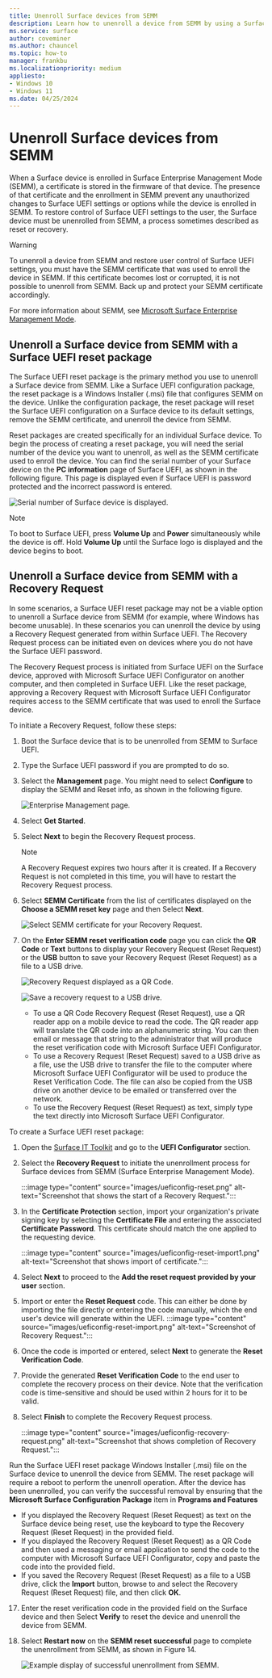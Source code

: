 ```yaml
---
title: Unenroll Surface devices from SEMM 
description: Learn how to unenroll a device from SEMM by using a Surface UEFI reset package or the Recovery Request option.
ms.service: surface
author: coveminer
ms.author: chauncel
ms.topic: how-to
manager: frankbu
ms.localizationpriority: medium
appliesto:
- Windows 10
- Windows 11
ms.date: 04/25/2024
---
```


# Unenroll Surface devices from SEMM

When a Surface device is enrolled in Surface Enterprise Management Mode (SEMM), a certificate is stored in the firmware of that device. The presence of that certificate and the enrollment in SEMM prevent any unauthorized changes to Surface UEFI settings or options while the device is enrolled in SEMM. To restore control of Surface UEFI settings to the user, the Surface device must be unenrolled from SEMM, a process sometimes described as reset or recovery. 

> [!WARNING]
> To unenroll a device from SEMM and restore user control of Surface UEFI settings, you must have the SEMM certificate that was used to enroll the device in SEMM. If this certificate becomes lost or corrupted, it is not possible to unenroll from SEMM. Back up and protect your SEMM certificate accordingly.

For more information about SEMM, see [Microsoft Surface Enterprise Management Mode](surface-enterprise-management-mode.md).

## Unenroll a Surface device from SEMM with a Surface UEFI reset package

The Surface UEFI reset package is the primary method you use to unenroll a Surface device from SEMM. Like a Surface UEFI configuration package, the reset package is a Windows Installer (.msi) file that configures SEMM on the device. Unlike the configuration package, the reset package will reset the Surface UEFI configuration on a Surface device to its default settings, remove the SEMM certificate, and unenroll the device from SEMM.

Reset packages are created specifically for an individual Surface device. To begin the process of creating a reset package, you will need the serial number of the device you want to unenroll, as well as the SEMM certificate used to enroll the device. You can find the serial number of your Surface device on the **PC information** page of Surface UEFI, as shown in the following figure. This page is displayed even if Surface UEFI is password protected and the incorrect password is entered.

![Serial number of Surface device is displayed.](images/surface-semm-unenroll-fig1.png "Serial number of Surface device is displayed")

> [!NOTE]
> To boot to Surface UEFI, press **Volume Up** and **Power** simultaneously while the device is off. Hold **Volume Up** until the Surface logo is displayed and the device begins to boot.

## Unenroll a Surface device from SEMM with a Recovery Request

In some scenarios, a Surface UEFI reset package may not be a viable option to unenroll a Surface device from SEMM (for example, where Windows has become unusable). In these scenarios you can unenroll the device by using a Recovery Request generated from within Surface UEFI. The Recovery Request process can be initiated even on devices where you do not have the Surface UEFI password.

The Recovery Request process is initiated from Surface UEFI on the Surface device, approved with Microsoft Surface UEFI Configurator on another computer, and then completed in Surface UEFI. Like the reset package, approving a Recovery Request with Microsoft Surface UEFI Configurator requires access to the SEMM certificate that was used to enroll the Surface device.

To initiate a Recovery Request, follow these steps:

1. Boot the Surface device that is to be unenrolled from SEMM to Surface UEFI.
2. Type the Surface UEFI password if you are prompted to do so.
3. Select the **Management** page. You might need to select **Configure** to display the SEMM and Reset info, as shown in the following figure.

   ![Enterprise Management page.](images/surface-semm-unenroll-fig6.png "Enterprise Management page")

4. Select **Get Started**.
5. Select **Next** to begin the Recovery Request process.
   > [!NOTE]
   > A Recovery Request expires two hours after it is created. If a Recovery Request is not completed in this time, you will have to restart the Recovery Request process.
6. Select **SEMM Certificate** from the list of certificates displayed on the **Choose a SEMM reset key** page and then Select **Next**.

   ![Select SEMM certificate for your Recovery Request.](images/surface-semm-unenroll-fig7.png "Select SEMM certificate for your Recovery Request")

7. On the **Enter SEMM reset verification code** page you can click the **QR Code** or **Text** buttons to display your Recovery Request (Reset Request)  or the **USB** button to save your Recovery Request (Reset Request) as a file to a USB drive.

   ![Recovery Request displayed as a QR Code.](images/surface-semm-unenroll-fig8.png "Recovery Request displayed as a QR Code")

   ![Save a recovery request to a USB drive.](images/surface-semm-unenroll-fig9.png "Save a recovery request to a USB drive")

   * To use a QR Code Recovery Request (Reset Request), use a QR reader app on a mobile device to read the code. The QR reader app will translate the QR code into an alphanumeric string. You can then email or message that string to the administrator that will produce the reset verification code with Microsoft Surface UEFI Configurator.
   * To use a Recovery Request (Reset Request) saved to a USB drive as a file, use the USB drive to transfer the file to the computer where Microsoft Surface UEFI Configurator will be used to produce the Reset Verification Code. The file can also be copied from the USB drive on another device to be emailed or transferred over the network.
   * To use the Recovery Request (Reset Request) as text, simply type the text directly into Microsoft Surface UEFI Configurator.

To create a Surface UEFI reset package:

1. Open the [Surface IT Toolkit](surface-it-toolkit.md) and go to the **UEFI Configurator** section.
2. Select the **Recovery Request** to initiate the unenrollment process for Surface devices from SEMM (Surface Enterprise Management Mode).

    :::image type="content" source="images/ueficonfig-reset.png" alt-text="Screenshot that shows the start of a Recovery Request.":::

3. In the **Certificate Protection** section, import your organization's private signing key by selecting the **Certificate File** and entering the associated **Certificate Password**. This certificate should match the one applied to the requesting device.

    :::image type="content" source="images/ueficonfig-reset-import1.png" alt-text="Screenshot that shows import of certificate.":::

4. Select **Next** to proceed to the **Add the reset request provided by your user** section.
5. Import or enter the **Reset Request** code. This can either be done by importing the file directly or entering the code manually, which the end user's device will generate within the UEFI.
    :::image type="content" source="images/ueficonfig-reset-import.png" alt-text="Screenshot of Recovery Request.":::

6. Once the code is imported or entered, select **Next** to generate the **Reset Verification Code**.
7. Provide the generated **Reset Verification Code** to the end user to complete the recovery process on their device. Note that the verification code is time-sensitive and should be used within 2 hours for it to be valid.
8. Select **Finish** to complete the Recovery Request process.

    :::image type="content" source="images/ueficonfig-recovery-request.png" alt-text="Screenshot that shows completion of Recovery Request.":::

Run the Surface UEFI reset package Windows Installer (.msi) file on the Surface device to unenroll the device from SEMM. The reset package will require a reboot to perform the unenroll operation. After the device has been unenrolled, you can verify the successful removal by ensuring that the **Microsoft Surface Configuration Package** item in **Programs and Features**
<!--
8. Open Microsoft Surface UEFI Configurator from the Start menu on another computer.
    >[!NOTE]
    >Microsoft Surface UEFI Configurator must run in an environment that is able to authenticate the certificate chain for the SEMM certificate.
9. Click **Start**.
10. Click **Recovery Request**, as shown in Figure 10.

    ![Start process to approve a Recovery Request.](images/surface-semm-unenroll-fig10.png "Start process to approve a Recovery Request")

    *Figure 10. Click Recovery Request to begin the process to approve a Recovery Request*

11. Click **Certificate Protection** to authenticate the Recovery Request with the SEMM certificate.
12. Browse to and select your SEMM certificate file, and then click **OK**.
13. When you are prompted to enter the certificate password as shown in Figure 11, type and confirm the password for the certificate file, and then click **OK**.

    ![Type password for SEMM certificate.](images/surface-semm-unenroll-fig11.png "Type password for SEMM certificate")

    *Figure 11. Type the password for the SEMM certificate*

14. Click **Next**.
15. Enter the Recovery Request (Reset Request), and then click **Generate** to create a reset verification code (as shown in Figure 12).

    ![Enter the recovery request.](images/surface-semm-unenroll-fig12.png "Enter the recovery request")

    *Figure 12. Enter the Recovery Request (Reset Request)-->

- If you displayed the Recovery Request (Reset Request) as text on the Surface device being reset, use the keyboard to type the Recovery Request (Reset Request)  in the provided field.
- If you displayed the Recovery Request (Reset Request) as a QR Code and then used a messaging or email application to send the code to the computer with Microsoft Surface UEFI Configurator, copy and paste the code into the provided field.
- If you saved the Recovery Request (Reset Request) as a file to a USB drive, click the **Import** button, browse to and select the Recovery Request (Reset Request) file, and then click **OK**.
<!--
16. The reset verification code is displayed in Microsoft Surface UEFI Configurator, as shown in Figure 13.

    ![Display of the reset verification code.](images/surface-semm-unenroll-fig13.png "Display of the reset verification code")

    *Figure 13. The reset verification code displayed in Microsoft Surface UEFI Configurator*

    * Click the **Share** button to send the reset verification code by email.-->

17. Enter the reset verification code in the provided field on the Surface device and then Select **Verify** to reset the device and unenroll the device from SEMM.
18. Select **Restart now** on the **SEMM reset successful** page to complete the unenrollment from SEMM, as shown in Figure 14.

    ![Example display of successful unenrollment from SEMM.](images/surface-semm-unenroll-fig14.png "Example display of successful unenrollment from SEMM")
